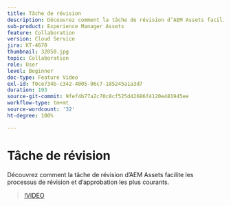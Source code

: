 ```yaml
---
title: Tâche de révision
description: Découvrez comment la tâche de révision d’AEM Assets facilite les processus de révision et d’approbation les plus courants.
sub-product: Experience Manager Assets
feature: Collaboration
version: Cloud Service
jira: KT-4670
thumbnail: 32050.jpg
topic: Collaboration
role: User
level: Beginner
doc-type: Feature Video
exl-id: f0ce734b-c342-4005-96c7-185245a1a3d7
duration: 193
source-git-commit: 9fef4b77a2c70c8cf525d42686f4120e481945ee
workflow-type: tm+mt
source-wordcount: '32'
ht-degree: 100%

---
```


# Tâche de révision

Découvrez comment la tâche de révision d’AEM Assets facilite les processus de révision et d’approbation les plus courants.

>[!VIDEO](https://video.tv.adobe.com/v/32050?quality=12&learn=on)
